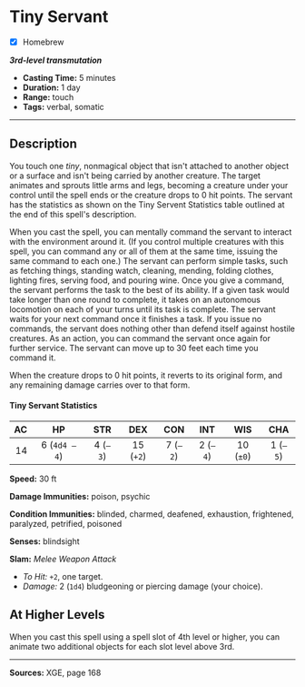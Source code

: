 # Tiny Servant
- [x] Homebrew

***3rd-level transmutation***
- **Casting Time:** 5 minutes
- **Duration:** 1 day
- **Range:** touch
- **Tags:** verbal, somatic

---

## Description
You touch one *tiny*, nonmagical object that isn't attached to another object or a surface and isn't being carried by another creature.
The target animates and sprouts little arms and legs, becoming a creature under your control until the spell ends or the creature drops to 0 hit points.
The servant has the statistics as shown on the Tiny Servent Statistics table outlined at the end of this spell's description.

When you cast the spell, you can mentally command the servant to interact with the environment around it. (If you control multiple creatures with this spell, you can command any or all of them at the same time, issuing the same command to each one.) The servant can perform simple tasks, such as fetching things, standing watch, cleaning, mending, folding clothes, lighting fires, serving food, and pouring wine.
Once you give a command, the servant performs the task to the best of its ability.
If a given task would take longer than one round to complete, it takes on an autonomous locomotion on each of your turns until its task is complete.
The servant waits for your next command once it finishes a task.
If you issue no commands, the servant does nothing other than defend itself against hostile creatures.
As an action, you can command the servant once again for further service.
The servant can move up to 30 feet each time you command it.

When the creature drops to 0 hit points, it reverts to its original form, and any remaining damage carries over to that form.

#### Tiny Servant Statistics
| AC | HP             | STR      | DEX       | CON      | INT      | WIS       | CHA      |
|---:|:--------------:|:--------:|:---------:|:--------:|:--------:|:---------:|:--------:|
| 14 | 6 (`4d4 – 4`)  | 4 (`–3`) | 15 (`+2`) | 7 (`–2`) | 2 (`–4`) | 10 (`±0`) | 1 (`–5`) |

**Speed:** 30 ft

**Damage Immunities:** poison, psychic

**Condition Immunities:** blinded, charmed, deafened, exhaustion, frightened, paralyzed, petrified, poisoned

**Senses:** blindsight

**Slam:** *Melee Weapon Attack*
- *To Hit:* `+2`, one target.
- *Damage:* 2 (`1d4`) bludgeoning or piercing damage (your choice).

## At Higher Levels
When you cast this spell using a spell slot of 4th level or higher, you can animate two additional objects for each slot level above 3rd.

---

**Sources:** XGE, page 168
